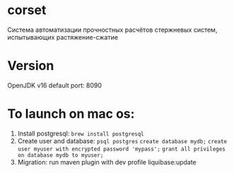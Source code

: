 # corset
Cистема автоматизации прочностных расчётов стержневых систем, испытывающих растяжение-сжатие

# Version
OpenJDK v16
default port: 8090

# To launch on mac os:
1. Install postgresql: `brew install postgresql`
2. Create user and database: 
  `psql postgres`
  `create database mydb;`
  `create user myuser with encrypted password 'mypass';`
  `grant all privileges on database mydb to myuser;`
3. Migration: run maven plugin with dev profile liquibase:update

